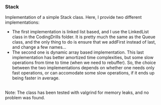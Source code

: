 <h3>Stack</h3>

Implementation of a simple Stack class.
Here, I provide two different implementations:

* The first implementation is linked list based, and I use the LinkedList class in the CodingDrills folder. It is pretty much the same as the Queue class, and the only thing to do is ensure that we addFirst instead of last, and change a few names...
* The second one is dynamic array based implementation. This last implementation has better amortized time complexities, but some slow operations from time to time (when we need to rebuffer). So, the choice between the two implementations depends on whether one needs only fast operations, or can accomodate some slow operations, if it ends up being faster in average.

<br/>
Note: 
The class has been tested with valgrind for memory leaks, and no problem was found.
